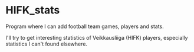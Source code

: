 # HIFK_stats

Program where I can add football team games, players and stats.

I'll try to get interesting statistics of Veikkausliiga (HIFK) players, especially statistics I can't found elsewhere.
